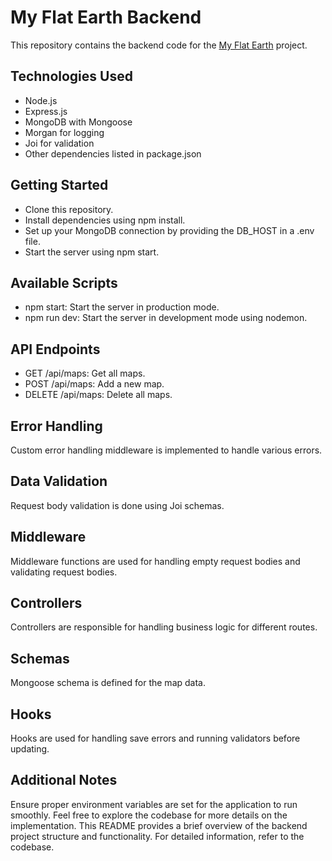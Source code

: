 # My Flat Earth Backend

This repository contains the backend code for the [My Flat Earth](https://github.com/yaromatv/my-flat-earth) project.

## Technologies Used

-   Node.js
-   Express.js
-   MongoDB with Mongoose
-   Morgan for logging
-   Joi for validation
-   Other dependencies listed in package.json

## Getting Started

-   Clone this repository.
-   Install dependencies using npm install.
-   Set up your MongoDB connection by providing the DB_HOST in a .env file.
-   Start the server using npm start.

## Available Scripts

-   npm start: Start the server in production mode.
-   npm run dev: Start the server in development mode using nodemon.

## API Endpoints

-   GET /api/maps: Get all maps.
-   POST /api/maps: Add a new map.
-   DELETE /api/maps: Delete all maps.

## Error Handling

Custom error handling middleware is implemented to handle various errors.

## Data Validation

Request body validation is done using Joi schemas.

## Middleware

Middleware functions are used for handling empty request bodies and validating request bodies.

## Controllers

Controllers are responsible for handling business logic for different routes.

## Schemas

Mongoose schema is defined for the map data.

## Hooks

Hooks are used for handling save errors and running validators before updating.

## Additional Notes

Ensure proper environment variables are set for the application to run smoothly.
Feel free to explore the codebase for more details on the implementation.
This README provides a brief overview of the backend project structure and functionality. For detailed information, refer to the codebase.

